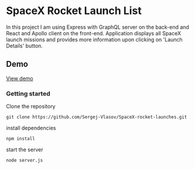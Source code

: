 # SpaceX Rocket Launch List

In this project I am using Express with GraphQL server on the back-end and React and Apollo client on the front-end. Application displays all SpaceX launch missions and provides more information upon clicking on 'Launch Details' button.

## Demo

[View demo](https://dry-bayou-13841.herokuapp.com/)

### Getting started

Clone the repository

```
git clone https://github.com/Sergej-Vlasov/SpaceX-rocket-launches.git
```

install dependencies
```
npm install
```

start the server
```
node server.js
```